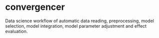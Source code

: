 # convergencer
Data science workflow of automatic data reading, preprocessing, model selection, model integration, model parameter adjustment and effect evaluation. 
